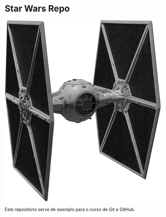 # Star Wars Repo

<img src="/Assets/tiefighter.png" alt="TIE FIGHTER"/>

Este repositório serve de exemplo para o curso de Git e GitHub.
